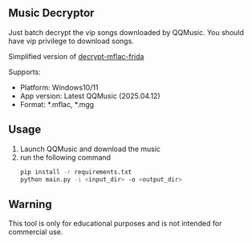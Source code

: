 ## Music Decryptor

Just batch decrypt the vip songs downloaded by QQMusic.
You should have vip privilege to download songs.

Simplified version of [decrypt-mflac-frida](https://github.com/yllhwa/decrypt-mflac-frida)

Supports:
- Platform: Windows10/11
- App version: Latest QQMusic (2025.04.12)
- Format: *.mflac, *.mgg
 
## Usage
1. Launch QQMusic and download the music
2. run the following command
    ```bash
    pip install -r requirements.txt
    python main.py -i <input_dir> -o <output_dir>
    ```

## Warning
This tool is only for educational purposes and is not intended for commercial use.

